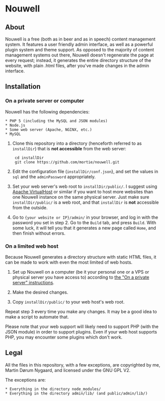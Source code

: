 # Nouwell

## About
Nouwell is a free (both as in beer and as in speech) content management system. It features a user friendly admin interface, as well as a powerful plugin system and theme support. As opposed to the majority of content management systems out there, Nouwell doesn't regenerate the page at every request; instead, it generates the entire directory structure of the website, with plain .html files, after you've made changes in the admin interface.

## Installation

### On a private server or computer
Nouwell has the following dependencies:

    * PHP 5 (including the MySQL and JSON modules)
	* Node.js
	* Some web server (Apache, NGINX, etc.)
	* MySQL

1. Clone this repository into a directory (henceforth referred to as `installDir`) that is **not accessible** from the web server:

        cd installDir
        git clone https://github.com/mortie/nouwell.git

2. Edit the configuration file (`installDir/conf.json`}, and set the values in `sql` and the `adminPassword` appropriately.

3. Set your web server's web root to `installDir/public/`. I suggest using [Apache VirtualHost](https://httpd.apache.org/docs/2.2/vhosts/index.html) or similar if you want to host more websites than one Nouwell instance on the same physical server. Just make sure `installDir/public/` is a web root, and that `installDir` is **not** accessible from the outside.

4. Go to `{your website or IP}/admin/` in your browser, and log in with the password you set in step 2. Go to the `Build` tab, and press `Build`. With some luck, it will tell you that it generates a new page called `Home`, and then finish without errors.

### On a limited web host
Because Nouwell generates a directory structure with static HTML files, it can be made to work with even the most limited of web hosts.

1. Set up Nouwell on a computer (be it your personal one or a VPS or physical server you have access to) according to [the "On a private server" instructions](https://github.com/mortie/Nouwell#on-a-private-server-or-computer).

2. Make the desired changes.

3. Copy `installDir/public/` to your web host's web root.

Repeat step 3 every time you make any changes. It may be a good idea to make a script to automate that.

Please note that your web support will likely need to support PHP (with the JSON module) in order to support plugins. Even if your web host supports PHP, you may encounter some plugins which don't work.

## Legal
All the files in this repository, with a few exceptions, are copyrighted by me, Martin Dørum Nygaard, and licensed under the GNU GPL V2.

The exceptions are:

	* Everything in the directory node_modules/
	* Everything in the directory admin/lib/ (and public/admin/lib/)
